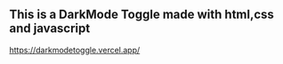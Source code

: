## This is a DarkMode Toggle made with html,css and javascript ##

https://darkmodetoggle.vercel.app/
